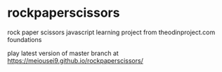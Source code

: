 # rockpaperscissors
rock paper scissors javascript learning project from theodinproject.com foundations

play latest version of master branch at https://meiousei9.github.io/rockpaperscissors/

